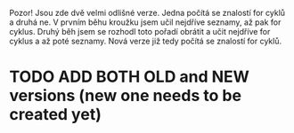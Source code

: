 Pozor! Jsou zde dvě velmi odlišné verze.
Jedna počítá se znalostí for cyklů a druhá ne. V prvním běhu kroužku jsem učil nejdříve seznamy, až pak for cyklus.
Druhý běh jsem se rozhodl toto pořadí obrátit a učit nejdříve for cyklus a až poté seznamy.
Nová verze již tedy počítá se znalostí for cyklů.

# TODO ADD BOTH OLD and NEW versions (new one needs to be created yet)

